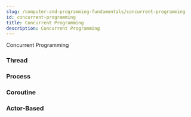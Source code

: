 ```yaml
---
slug: /computer-and-programming-fundamentals/concurrent-programming
id: concurrent-programming
title: Concurrent Programming
description: Concurrent Programming
---
```


Concurrent Programming

### Thread

### Process

### Coroutine

### Actor-Based
